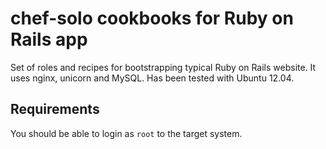 # chef-solo cookbooks for Ruby on Rails app

Set of roles and recipes for bootstrapping typical Ruby on Rails website. It uses nginx, unicorn and 
MySQL. Has been tested with Ubuntu 12.04.

## Requirements

You should be able to login as `root` to the target system.